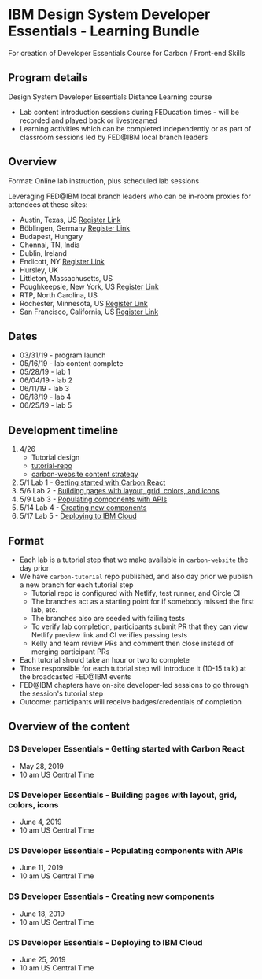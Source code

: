 # IBM Design System Developer Essentials - Learning Bundle
For creation of Developer Essentials Course for Carbon / Front-end Skills

## Program details

Design System Developer Essentials Distance Learning course 

* Lab content introduction sessions during FEDucation times - will be recorded and played back or livestreamed
* Learning activities which can be completed independently or as part of classroom sessions led by FED@IBM local branch leaders

## Overview

Format: Online lab instruction, plus scheduled lab sessions

Leveraging FED@IBM local branch leaders who can be in-room proxies for attendees at these sites:

* Austin, Texas, US [Register Link](https://ec.yourlearning.ibm.com/w3/event/10021637)   
* Böblingen, Germany [Register Link](https://ec.yourlearning.ibm.com/w3/event/10019918) 
* Budapest, Hungary 
* Chennai, TN, India 
* Dublin, Ireland
* Endicott, NY [Register Link](https://ec.yourlearning.ibm.com/w3/meeting/10021832)  
* Hursley, UK
* Littleton, Massachusetts, US   
* Poughkeepsie, New York, US [Register Link](https://ec3.mybluemix.net/w3/event/10017673)  
* RTP, North Carolina, US 
* Rochester, Minnesota, US [Register Link](https://ec.yourlearning.ibm.com/w3/event/10022068)  
* San Francisco, California, US [Register Link](https://ec.yourlearning.ibm.com/w3/event/10022539)


## Dates

* 03/31/19 - program launch
* 05/16/19 - lab content complete
* 05/28/19 - lab 1
* 06/04/19 - lab 2
* 06/11/19 - lab 3
* 06/18/19 - lab 4
* 06/25/19 - lab 5

## Development timeline 
1. 4/26 
    * Tutorial design
    * [tutorial-repo](https://github.com/carbon-design-system/developer-essentials/issues/6)
    * [carbon-website content strategy](https://github.com/carbon-design-system/developer-essentials/issues/7)  
2. 5/1 Lab 1 - [Getting started with Carbon React](https://github.com/carbon-design-system/developer-essentials/issues/1)  
3. 5/6 Lab 2 - [Building pages with layout, grid, colors, and icons](https://github.com/carbon-design-system/developer-essentials/issues/2)  
4. 5/9 Lab 3 - [Populating components with APIs](https://github.com/carbon-design-system/developer-essentials/issues/3) 
5. 5/14 Lab 4 - [Creating new components](https://github.com/carbon-design-system/developer-essentials/issues/4)  
6. 5/17 Lab 5 - [Deploying to IBM Cloud](https://github.com/carbon-design-system/developer-essentials/issues/5) 


## Format
* Each lab is a tutorial step that we make available in `carbon-website` the day prior
* We have `carbon-tutorial` repo published, and also day prior we publish a new branch for each tutorial step
  * Tutorial repo is configured with Netlify, test runner, and Circle CI
  * The branches act as a starting point for if somebody missed the first lab, etc.
  * The branches also are seeded with failing tests
  * To verify lab completion, participants submit PR that they can view Netlify preview link and CI verifies passing tests
  * Kelly and team review PRs and comment then close instead of merging participant PRs
* Each tutorial should take an hour or two to complete
* Those responsible for each tutorial step will introduce it (10-15 talk) at the broadcasted FED@IBM events
* FED@IBM chapters have on-site developer-led sessions to go through the session's tutorial step
* Outcome: participants will receive badges/credentials of completion

## Overview of the content

### DS Developer Essentials - Getting started with Carbon React
* May 28, 2019
* 10 am US Central Time

### DS Developer Essentials - Building pages with layout, grid, colors, icons
* June 4, 2019
* 10 am US Central Time

### DS Developer Essentials - Populating components with APIs
* June 11, 2019
* 10 am US Central Time

### DS Developer Essentials - Creating new components
* June 18, 2019
* 10 am US Central Time

### DS Developer Essentials - Deploying to IBM Cloud
* June 25, 2019
* 10 am US Central Time


